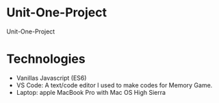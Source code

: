# Unit-One-Project
Unit-One-Project

# Technologies
- Vanillas Javascript (ES6)
- VS Code: A text/code editor I used to make codes for Memory Game.
- Laptop: apple MacBook Pro with Mac OS High Sierra



